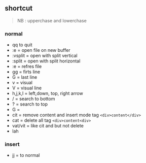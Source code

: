 ## shortcut
> NB : upperchase and lowerchase
### normal
- qq to quit
- :e <file> = open file on new buffer
- :vsplit <file> = open with split vertical
- :split <file> = open with split horizontal
- :e = refres file
- gg = firts line
- G = last line
- v = visual
- V = visual line
- h,j,k,l = left,down, top, right arrow
- / = search to bottom
- ? = search to top
- <number>G = 
- cit = remove content and insert mode tag `<div>content</div>`
- cat = delete all tag `<div>content<div>`
- vat/vit = like cit and but not delete
- lah

### insert
- jj = to normal
